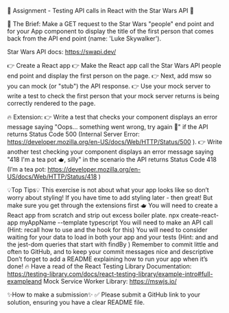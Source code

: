 🧪 Assignment - Testing API calls in React with the Star Wars API 🧪

📝 The Brief:
Make a GET request to the Star Wars "people" end point and for your App component to display the title of the first person that comes back from the API end point (name: 'Luke Skywalker').

Star Wars API docs: https://swapi.dev/

👉 Create a React app
👉 Make the React app call the Star Wars API people end point and display the first person on the page.
👉 Next, add msw so you can mock (or "stub") the API response.
👉 Use your mock server to write a test to check the first person that your mock server returns is being correctly rendered to the page.

🔥 Extension:
👉 Write a test that checks your component displays an error message saying "Oops... something went wrong, try again 🤕" if the API returns Status Code 500 (Internal Server Error: https://developer.mozilla.org/en-US/docs/Web/HTTP/Status/500 ).
👉 Write another test checking your component displays an error message saying "418 I'm a tea pot 🫖, silly" in the scenario the API returns Status Code 418 (I’m a tea pot: https://developer.mozilla.org/en-US/docs/Web/HTTP/Status/418 )

💡Top Tips💡
This exercise is not about what your app looks like so don’t worry about styling! If you have time to add styling later - then great! But make sure you get through the extensions first 🫖
You will need to create a React app from scratch and strip out excess boiler plate.
npx create-react-app myAppName --template typescript
You will need to make an API call (Hint: recall how to use and the hook for this)
You will need to consider waiting for your data to load in both your app and your tests
(Hint: and and the jest-dom queries that start with findBy )
Remember to commit little and often to GitHub, and to keep your commit messages nice and descriptive
Don’t forget to add a README explaining how to run your app when it’s done! 🔥
Have a read of the React Testing Library Documentation: https://testing-library.com/docs/react-testing-library/example-intro#full-exampleand Mock Service Worker Library: https://mswjs.io/

✨How to make a submission✨
✅ Please submit a GitHub link to your solution, ensuring you have a clear README file.
